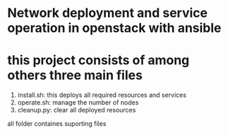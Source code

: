 # Network deployment and service operation in openstack with ansible 
# this project consists of among others three main files 
1. install.sh: this deploys all required resources and services 
2. operate.sh: manage the number of nodes 
3. cleanup.py: clear all deployed resources 

all folder containes suporting files
